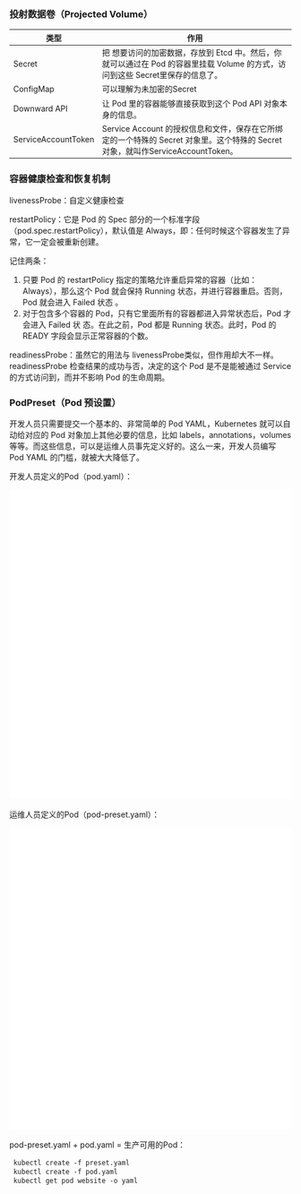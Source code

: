 ### 投射数据卷（Projected Volume）
| 类型                | 作用                                                         |
| ------------------- | ------------------------------------------------------------ |
| Secret              | 把  想要访问的加密数据，存放到 Etcd 中。然后，你就可以通过在 Pod 的容器里挂载 Volume 的方式，访问到这些 Secret里保存的信息了。 |
| ConfigMap           | 可以理解为未加密的Secret                                     |
| Downward API        | 让 Pod 里的容器能够直接获取到这个 Pod API 对象本身的信息。   |
| ServiceAccountToken | Service Account 的授权信息和文件，保存在它所绑定的一个特殊的 Secret 对象里。这个特殊的 Secret 对象，就叫作ServiceAccountToken。 |

### 容器健康检查和恢复机制

livenessProbe：自定义健康检查

restartPolicy：它是 Pod 的 Spec 部分的一个标准字段（pod.spec.restartPolicy），默认值是 Always，即：任何时候这个容器发生了异常，它一定会被重新创建。

记住两条：

1. 只要 Pod 的 restartPolicy 指定的策略允许重启异常的容器（比如：Always），那么这个 Pod
  就会保持 Running 状态，并进行容器重启。否则，Pod 就会进入 Failed 状态 。
2. 对于包含多个容器的 Pod，只有它里面所有的容器都进入异常状态后，Pod 才会进入 Failed 状
  态。在此之前，Pod 都是 Running 状态。此时，Pod 的 READY 字段会显示正常容器的个数。

readinessProbe：虽然它的用法与 livenessProbe类似，但作用却大不一样。readinessProbe 检查结果的成功与否，决定的这个 Pod 是不是能被通过 Service 的方式访问到，而并不影响 Pod 的生命周期。

### PodPreset（Pod 预设置）

开发人员只需要提交一个基本的、非常简单的 Pod YAML，Kubernetes 就可以自动给对应的 Pod 对象加上其他必要的信息，比如 labels，annotations，volumes 等等。而这些信息，可以是运维人员事先定义好的。这么一来，开发人员编写 Pod YAML 的门槛，就被大大降低了。

开发人员定义的Pod（pod.yaml）：

![carbon (4)](https://raw.githubusercontent.com/boatrainlsz/my-image-hosting/main/carbon%20(4).svg)

运维人员定义的Pod（pod-preset.yaml）：

![carbon (5)](https://raw.githubusercontent.com/boatrainlsz/my-image-hosting/main/carbon%20(5).svg)

pod-preset.yaml + pod.yaml = 生产可用的Pod：

```shell
 kubectl create -f preset.yaml
 kubectl create -f pod.yaml
 kubectl get pod website -o yaml
```

